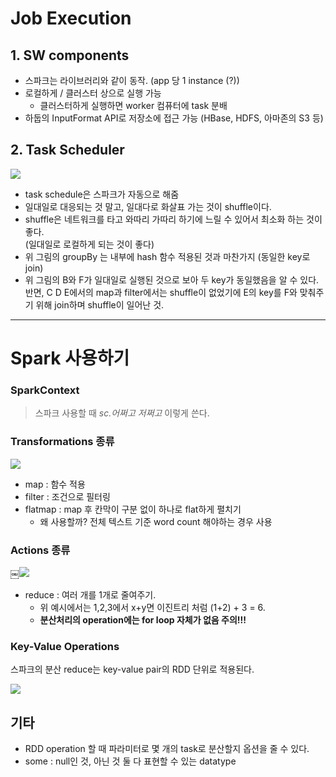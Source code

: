 # Job Execution

## 1. SW components

* 스파크는 라이브러리와 같이 동작. (app 당 1 instance (?))
* 로컬하게 / 클러스터 상으로 실행 가능
	+ 클러스터하게 실행하면 worker 컴퓨터에 task 분배
* 하둡의 InputFormat API로 저장소에 접근 가능
(HBase, HDFS, 아마존의 S3 등)

## 2. Task Scheduler

![](https://postfiles.pstatic.net/MjAyMDAzMThfMjEy/MDAxNTg0NTM1MjA5OTQ2.GvOFeJX8Rm1Zt81qI9Tat_dqyRUmsBvYCBlPqRuuLtog.qQ-C_i8FHSOiEP4yz1y3eq6lkNWXn1bxsQXm-KH9LGMg.PNG.wazoskee/image.png?type=w773)

* task schedule은 스파크가 자동으로 해줌
* 일대일로 대응되는 것 말고, 일대다로 화살표 가는 것이 shuffle이다.
* shuffle은 네트워크를 타고 와따리 가따리 하기에 느릴 수 있어서 최소화 하는 것이 좋다.  
  (일대일로 로컬하게 되는 것이 좋다)
* 위 그림의 groupBy 는 내부에 hash 함수 적용된 것과 마찬가지 (동일한 key로 join)
* 위 그림의 B와 F가 일대일로 실행된 것으로 보아 두 key가 동일했음을 알 수 있다. 반면, C D E에서의 map과 filter에서는 shuffle이 없었기에 E의 key를 F와 맞춰주기 위해 join하며 shuffle이 일어난 것.

---

# Spark 사용하기

### SparkContext

>스파크 사용할 때 *sc.어쩌고 저쩌고* 이렇게 쓴다.

### Transformations 종류

![](https://postfiles.pstatic.net/MjAyMDAzMThfNTYg/MDAxNTg0NTM2ODM1MTM0.h1LpBWRvnX2r06gEKrcD093FVE3nRqt_bj3pCChUDecg.4vdVCdREmU-Tn7cIOg3wlkbCBRIhv1NnrLaPYY7wdzQg.PNG.wazoskee/image.png?type=w773)

* map : 함수 적용
* filter : 조건으로 필터링
* flatmap : map 후 칸막이 구분 없이 하나로 flat하게 펼치기
	+ 왜 사용할까? 전체 텍스트 기준 word count 해야하는 경우 사용

### Actions 종류

￼![](https://postfiles.pstatic.net/MjAyMDAzMThfMTYy/MDAxNTg0NTM2ODQ5Mzg5.7N4Sf7u5tEtcT0cHHdLU6x6vuHStB4umMzF2IvafGfMg.djjzCyy4rZDHF8K_2km8Y-cK_tJZXBU7wRHTxDutcoUg.PNG.wazoskee/image.png?type=w773)

* reduce : 여러 개를 1개로 줄여주기.
	+ 위 예시에서는 1,2,3에서 x+y면 이진트리 처럼 (1+2) + 3 = 6.
	+ **분산처리의 operation에는 for loop 자체가 없음 주의!!!**

### Key-Value Operations

스파크의 분산 reduce는 key-value pair의 RDD 단위로 적용된다.

![](https://postfiles.pstatic.net/MjAyMDAzMThfMjYw/MDAxNTg0NTM4MjU5Mjc3.XnASjvqjpno4RVki1vXP7t4HTih_-Au5IhUTcpoPussg.G0lc9o4FgKq-a_7fb4aLGi6Tk4w3WXOWfSGjXaRTlBEg.PNG.wazoskee/image.png?type=w773)



## 기타

* RDD operation 할 때 파라미터로 몇 개의 task로 분산할지 옵션을 줄 수 있다.
* some : null인 것, 아닌 것 둘 다 표현할 수 있는 datatype
